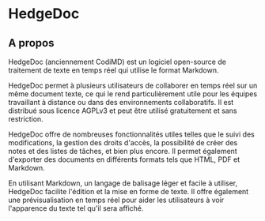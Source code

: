 # HedgeDoc

## A propos

HedgeDoc (anciennement CodiMD) est un logiciel open-source de traitement de texte en temps réel qui utilise le format Markdown.

HedgeDoc permet à plusieurs utilisateurs de collaborer en temps réel sur un même document texte, ce qui le rend particulièrement utile pour les équipes travaillant à distance ou dans des environnements collaboratifs. Il est distribué sous licence AGPLv3 et peut être utilisé gratuitement et sans restriction.

HedgeDoc offre de nombreuses fonctionnalités utiles telles que le suivi des modifications, la gestion des droits d'accès, la possibilité de créer des notes et des listes de tâches, et bien plus encore. Il permet également d'exporter des documents en différents formats tels que HTML, PDF et Markdown.

En utilisant Markdown, un langage de balisage léger et facile à utiliser, HedgeDoc facilite l'édition et la mise en forme de texte. Il offre également une prévisualisation en temps réel pour aider les utilisateurs à voir l'apparence du texte tel qu'il sera affiché.
